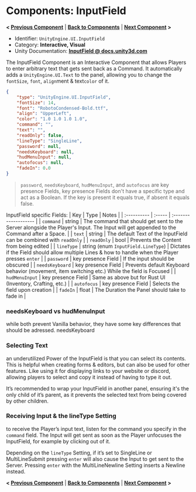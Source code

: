 # Components: InputField
**< [Previous Component](/docs/components/UnityEngine.UI.Button.md)** | **[Back to Components](/docs/components/README.md)** | **[Next Component](/docs/components/NeedsX.md) >**

- Identifier: `UnityEngine.UI.InputField`
- Category: **Interactive, Visual**
- Unity Documentation: **[InputField @ docs.unity3d.com](https://docs.unity3d.com/Packages/com.unity.ugui@1.0/manual/script-InputField.html)**

The InputField Component is an Interactive Component that allows Players to enter arbitrary text that gets sent back as a Command. It automatically adds a  `UnityEngine.UI.Text`  to the panel, allowing you to change the  `fontSize`,  `font`,  `align`ment & text`color`  of it.
```json
{
	"type": "UnityEngine.UI.InputField",
	"fontSize": 14,
	"font": "RobotoCondensed-Bold.ttf",
	"align": "UpperLeft",
	"color": "1.0 1.0 1.0 1.0",
	"command": "",
	"text": "",
	"readOnly": false,
	"lineType": "SingleLine",
	"password": null,
	"needsKeyboard": null,
	"hudMenuInput": null,
	"autofocus": null,
    "fadeIn": 0.0
}
```
> `password`, `needsKeyboard`, `hudMenuInput`,  and `autofocus` are key presence Fields, key presence Fields don't have a specific type and act as a Boolean.
> If the key is present it equals true, if absent it equals false.

InputField specific Fields:
| Key         | Type   | Notes                |
| :---------- | :----- | :------------------- |
| `command`   | string | The command that should get sent to the Server alongside the Player's Input. The Input will get appended to the Command after a Space. |
| `text`      | string | The default Text of the InputField can be combined with `readOnly` |
| `readOnly`  | bool   | Prevents the Content from being edited |
| `lineType`  | string (enum `InputField.LineType`) | Dictates if the Field should allow multiple Lines & how to handle when the Player presses `enter` |
| `password`  | key presence Field | If the input should be obscured |
| `needsKeyboard`  | key presence Field | Prevents default Keyboard behavior (movement, item switching etc.) While the field is Focused |
| `hudMenuInput`  | key presence Field | Same as above but for Rust UI (Inventory, Crafting, etc.) |
| `autofocus`  | key presence Field | Selects the field upon creation |
| `fadeIn`    | float  | The Duration the Panel should take to fade in |

### needsKeyboard vs hudMenuInput
while both prevent Vanilla behavior, they have some key differences that should be adressed.
needsKeyboard 

### Selecting Text
an underutilized Power of the InputField is that you can select its contents. This is helpful when creating forms & editors, but can also be used for other features. Like using it for displaying links to your website or discord, allowing players to select and copy it instead of having to type it out.

It’s recommended to wrap your InputField in another panel, ensuring it's the only child of it’s parent, as it prevents the selected text from being covered by other children.

### Receiving Input & the lineType Setting
to receive the Player’s input text, listen for the command you specify in the  `command`  field. The Input will get sent as soon as the Player unfocuses the InputField, for example by clicking out of it.

Depending on the  `lineType`  Setting, if it’s set to SingleLine or MultiLineSubmit pressing  `enter`  will also cause the Input to get sent to the Server. Pressing  `enter`  with the MultiLineNewline Setting inserts a Newline instead.

**< [Previous Component](/docs/components/UnityEngine.UI.Button.md)** | **[Back to Components](/docs/components/README.md)** | **[Next Component](/docs/components/NeedsX.md) >**
<!--stackedit_data:
eyJoaXN0b3J5IjpbODE0MDMyNTU0LDkyMjU3MjQ5MCwtNDc3Nj
EzNDQsLTEzOTc1MzQ4MzgsLTg5NDU4NzUxOCwtMjgxMDYxOTgy
LC00OTE1ODA0NTAsLTQ0NzIzOTIzNywtNTg4ODA5NzE0LDIwNT
YyMzU2NjgsLTE2MTI4NzUyNzJdfQ==
-->